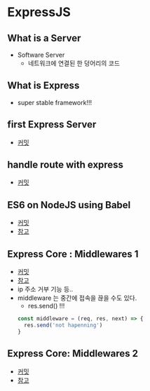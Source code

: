 # ExpressJS 

## What is a Server
* Software Server
    * 네트워크에 연결된 한 덩어리의 코드
    
## What is Express
* super stable framework!!!

## first Express Server
* [커밋](https://github.com/eyabc/wetube/commit/709c9f3f97e2af7857e83aa5b635efd9371deceb)

## handle route with express
* [커밋](https://github.com/eyabc/wetube/commit/e061cea3088dd84bb00828b81b709db7b62ec0cc)

## ES6 on NodeJS using Babel
* [커밋](https://github.com/eyabc/wetube/commit/b6a2460419d832830f3bc03dcf09d3008b5d436a)
* [참고](https://shlee0882.tistory.com/231)

## Express Core : Middlewares 1
* [커밋](https://github.com/eyabc/wetube/commit/054e584f61abfd2421038ab229efc7d8b72d125c)
* [참고](https://shlee0882.tistory.com/232?category=797808)
* ip 주소 거부 기능 등..
* middleware 는 중간에 접속을 끊을 수도 있다.
    * res.send() !!!
    ```javascript
    const middleware = (req, res, next) => {
      res.send('not hapenning')
    }
    ```

## Express Core: Middlewares 2
* [커밋](https://github.com/eyabc/wetube/commit/1dcca49d204527bc005a4f2cfc3dc804ebb930ef)
* [참고](https://shlee0882.tistory.com/233?category=797808)
